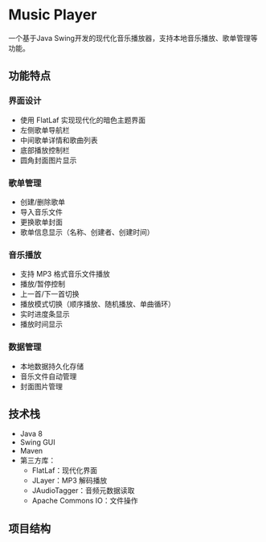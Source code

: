 # Music Player

一个基于Java Swing开发的现代化音乐播放器，支持本地音乐播放、歌单管理等功能。

## 功能特点

### 界面设计
- 使用 FlatLaf 实现现代化的暗色主题界面
- 左侧歌单导航栏
- 中间歌单详情和歌曲列表
- 底部播放控制栏
- 圆角封面图片显示

### 歌单管理
- 创建/删除歌单
- 导入音乐文件
- 更换歌单封面
- 歌单信息显示（名称、创建者、创建时间）

### 音乐播放
- 支持 MP3 格式音乐文件播放
- 播放/暂停控制
- 上一首/下一首切换
- 播放模式切换（顺序播放、随机播放、单曲循环）
- 实时进度条显示
- 播放时间显示

### 数据管理
- 本地数据持久化存储
- 音乐文件自动管理
- 封面图片管理

## 技术栈

- Java 8
- Swing GUI
- Maven
- 第三方库：
  - FlatLaf：现代化界面
  - JLayer：MP3 解码播放
  - JAudioTagger：音频元数据读取
  - Apache Commons IO：文件操作

## 项目结构

</file>